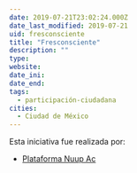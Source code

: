 ```yaml
---
date: 2019-07-21T23:02:24.000Z
date_last_modified: 2019-07-21
uid: fresconsciente
title: "Fresconsciente"
description: ""
type: 
website: 
date_ini: 
date_end: 
tags:
  - participación-ciudadana
cities: 
  - Ciudad de México
---
```


Esta iniciativa fue realizada por:

- [Plataforma Nuup Ac](/i/plataforma-nuup-ac.html)
